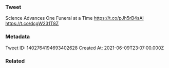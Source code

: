### Tweet
Science Advances One Funeral at a Time https://t.co/pJh5rB4sAl https://t.co/dcgW231T8Z

### Metadata
Tweet ID: 1402764194693402628
Created At: 2021-06-09T23:07:00.000Z

### Related

